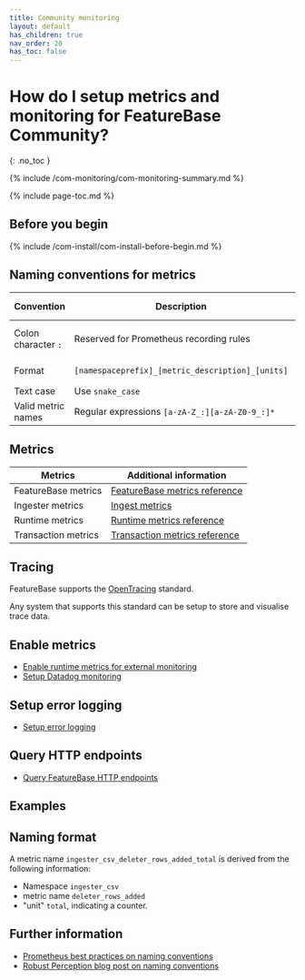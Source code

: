 ```yaml
---
title: Community monitoring
layout: default
has_children: true
nav_order: 20
has_toc: false
---
```


# How do I setup metrics and monitoring for FeatureBase Community?
{: .no_toc }

{% include /com-monitoring/com-monitoring-summary.md %}

{% include page-toc.md %}

## Before you begin

{% include /com-install/com-install-before-begin.md %}

## Naming conventions for metrics

| Convention | Description | Additional information |
|---|---|---|
| Colon character `:` | Reserved for Prometheus recording rules | [Learn about Prometheus recording rules](https://prometheus.io/docs/practices/rules/){:target="_blank"} |
| Format | `[namespaceprefix]_[metric_description]_[units]` | [Naming format example](#naming-format) |
| Text case | Use `snake_case` |  |
| Valid metric names | Regular expressions `[a-zA-Z_:][a-zA-Z0-9_:]*` |  |

## Metrics

| Metrics | Additional information |
|---|---|
| FeatureBase metrics | [FeatureBase metrics reference](/docs/community/com-monitoring/com-monitoring-metrics-fb) |
| Ingester metrics | [Ingest metrics](/docs/community/com-monitoring/com-monitoring-metrics-ingest) |
| Runtime metrics | [Runtime metrics reference](/docs/community/com-monitoring/com-monitoring-metrics-runtime) |
| Transaction metrics | [Transaction metrics reference](/docs/community/com-monitoring/com-monitoring-metrics-transaction) |

## Tracing

FeatureBase supports the [OpenTracing](https://opentracing.io/) standard.

Any system that supports this standard can be setup to store and visualise trace data.

## Enable metrics

* [Enable runtime metrics for external monitoring](/docs/community/com-monitoring/com-monitoring-metrics-runtime-enable)
* [Setup Datadog monitoring](/docs/community/com-monitoring/com-monitoring-datadog)

## Setup error logging

* [Setup error logging](/docs/community/com-monitoring/com-monitoring-log-setup)

## Query HTTP endpoints

* [Query FeatureBase HTTP endpoints](/docs/community/com-monitoring/com-monitoring-endpoints)

## Examples

## Naming format

A metric name `ingester_csv_deleter_rows_added_total` is derived from the following information:

* Namespace `ingester_csv`
* metric name `deleter_rows_added`
* "unit" `total`, indicating a counter.

## Further information

* [Prometheus best practices on naming conventions](https://prometheus.io/docs/practices/naming/)
* [Robust Perception blog post on naming conventions](https://www.robustperception.io/on-the-naming-of-things)
